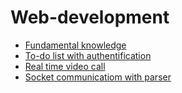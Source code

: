 # Web-development
* [Fundamental knowledge](https://github.com/vacu9708/Web-development/tree/main/Fundamental%20knowledge)
* [To-do list with authentification](https://github.com/vacu9708/Web-development/tree/main/To-do%20list%20with%20authentification)
* [Real time video call](https://github.com/vacu9708/Web-development/tree/main/ZOOM%20clone)
* [Socket communicatiom with parser](https://github.com/vacu9708/Web-development/tree/main/Socket%20communication%20with%20parser)
